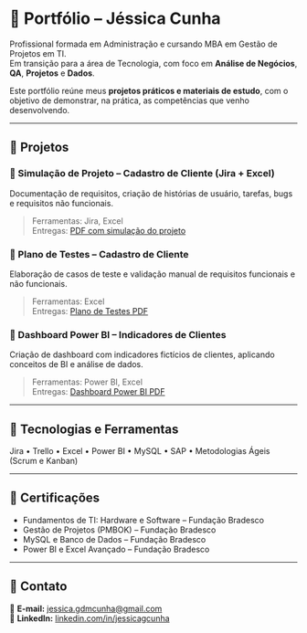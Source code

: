 # 💼 Portfólio – Jéssica Cunha

Profissional formada em Administração e cursando MBA em Gestão de Projetos em TI.  
Em transição para a área de Tecnologia, com foco em **Análise de Negócios**, **QA**, **Projetos** e **Dados**.  

Este portfólio reúne meus **projetos práticos e materiais de estudo**, com o objetivo de demonstrar, na prática, as competências que venho desenvolvendo.

---

## 📘 Projetos

### 🔹 Simulação de Projeto – Cadastro de Cliente (Jira + Excel)
Documentação de requisitos, criação de histórias de usuário, tarefas, bugs e requisitos não funcionais.  
> Ferramentas: Jira, Excel  
> Entregas: [PDF com simulação do projeto](#)  

### 🔹 Plano de Testes – Cadastro de Cliente
Elaboração de casos de teste e validação manual de requisitos funcionais e não funcionais.  
> Ferramentas: Excel  
> Entregas: [Plano de Testes PDF](#)

### 🔹 Dashboard Power BI – Indicadores de Clientes
Criação de dashboard com indicadores fictícios de clientes, aplicando conceitos de BI e análise de dados.  
> Ferramentas: Power BI, Excel  
> Entregas: [Dashboard Power BI PDF](#)

---

## 🧩 Tecnologias e Ferramentas
Jira • Trello • Excel • Power BI • MySQL • SAP • Metodologias Ágeis (Scrum e Kanban)

---

## 📜 Certificações
- Fundamentos de TI: Hardware e Software – Fundação Bradesco  
- Gestão de Projetos (PMBOK) – Fundação Bradesco  
- MySQL e Banco de Dados – Fundação Bradesco 
- Power BI e Excel Avançado – Fundação Bradesco  

---

## 💬 Contato
📧 **E-mail:** jessica.gdmcunha@gmail.com  
🔗 **LinkedIn:** [linkedin.com/in/jessicagcunha](https://www.linkedin.com/in/jessicagcunha/)
